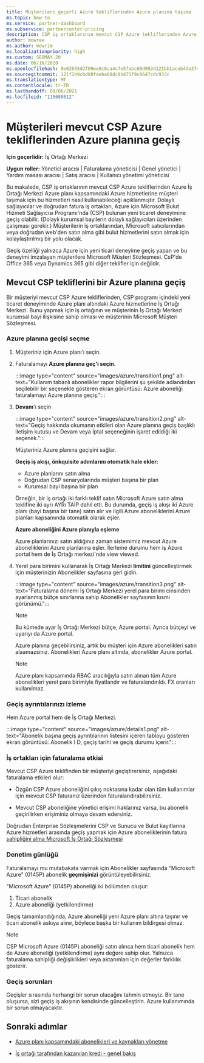 ```yaml
---
title: Müşterileri geçerli Azure tekliflerinden Azure planına taşıma
ms.topic: how-to
ms.service: partner-dashboard
ms.subservice: partnercenter-pricing
description: CSP iş ortaklarının mevcut CSP Azure tekliflerinden Azure İş Ortağı Merkezi Azure planı kapsamındaki Azure hizmetlerine müşteri taşımak için bu hizmetleri nasıl kullanabileceğini öğrenin.
author: mowree
ms.author: mowrim
ms.localizationpriority: high
ms.custom: SEOMAY.20
ms.date: 06/16/2020
ms.openlocfilehash: 9e02655d2f09ee0c6ca4c7e5fabc60d992d121bb1aceb4de3741af9010752d68
ms.sourcegitcommit: 121f1b9cbd88faeba60dc9b475f9c0647cdc933c
ms.translationtype: MT
ms.contentlocale: tr-TR
ms.lasthandoff: 08/06/2021
ms.locfileid: "115680812"
---
```

# <a name="transition-customers-to-azure-plan-from-existing-csp-azure-offers"></a>Müşterileri mevcut CSP Azure tekliflerinden Azure planına geçiş

**Için geçerlidir:** İş Ortağı Merkezi 

**Uygun roller:** Yönetici aracısı | Faturalama yöneticisi | Genel yönetici | Yardım masası aracısı | Satış aracısı | Kullanıcı yönetimi yöneticisi

Bu makalede, CSP iş ortaklarının mevcut CSP Azure tekliflerinden Azure İş Ortağı Merkezi Azure planı kapsamındaki Azure hizmetlerine müşteri taşımak için bu hizmetleri nasıl kullanabileceği açıklanmıştır. Dolaylı sağlayıcılar ve doğrudan fatura iş ortakları, Azure için Microsoft Bulut Hizmeti Sağlayıcısı Programı'nda (CSP) bulunan yeni ticaret deneyimine geçiş olabilir. (Dolaylı kurumsal bayilerin dolaylı sağlayıcıları üzerinden çalışması gerekir.) Müşterilerin iş ortaklarından, Microsoft satıcılarından veya doğrudan web'den satın alma gibi bulut hizmetlerini satın almak için kolaylaştırılmış bir yolu olacak.

Geçiş özelliği yalnızca Azure için yeni ticari deneyime geçiş yapan ve bu deneyimi imzalayan müşterilere Microsoft Müşteri Sözleşmesi. CsP'de Office 365 veya Dynamics 365 gibi diğer teklifler için değildir.

## <a name="transition-existing-csp-offers-to-an-azure-plan"></a>Mevcut CSP tekliflerini bir Azure planına geçiş

Bir müşteriyi mevcut CSP Azure tekliflerinden, CSP programı içindeki yeni ticaret deneyiminde Azure planı altındaki Azure hizmetlerine İş Ortağı Merkezi. Bunu yapmak için iş ortağının ve müşterinin İş Ortağı Merkezi kurumsal bayi ilişkisine sahip olması ve müşterinin Microsoft Müşteri Sözleşmesi.

### <a name="select-transition-to-azure-plan"></a>Azure planına geçişi seçme

1. Müşteriniz için Azure planı'ı seçin.

2. Faturalamayı **Azure planına geç'i seçin.**

   :::image type="content" source="images/azure/transition1.png" alt-text="Kullanım tabanlı abonelikler rapor bilgilerini şu şekilde adlandırılan seçilebilir bir seçenekle gösteren ekran görüntüsü: Azure aboneliği faturalamayı Azure planına geçiş.":::

3. **Devam**'ı seçin

   :::image type="content" source="images/azure/transition2.png" alt-text="Geçiş hakkında okumanın etkileri olan Azure planına geçiş başlıklı iletişim kutusu ve Devam veya İptal seçeneğinin işaret edildiği iki seçenek.":::

   Müşteriniz Azure planına geçişini sağlar.

   **Geçiş iş akışı, önkquisite adımlarını otomatik hale ekler:**

   - Azure planlarını satın alma
   - Doğrudan CSP senaryolarında müşteri başına bir plan  
   - Kurumsal bayi başına bir plan  

   Örneğin, bir iş ortağı iki farklı teklif satın Microsoft Azure satın alma teklifine iki ayrı AYRı TAİP dahil etti. Bu durumda, geçiş iş akışı iki Azure planı (bayi başına bir tane) satın alır ve ilgili Azure aboneliklerini Azure planları kapsamında otomatik olarak eşler.  

   **Azure aboneliğini Azure planıyla eşleme**

   Azure planlarınızı satın aldığınız zaman sistemimiz mevcut Azure aboneliklerini Azure planlarına eşler. İlerleme durumu hem iş Azure portal hem de İş Ortağı merkezi'nde view viewed.

4. Yerel para birimini kullanarak İş Ortağı Merkezi **limitini** güncelleştirmek için müşterinizin Abonelikler sayfasına geri gidin.

   :::image type="content" source="images/azure/transition3.png" alt-text="Faturalama dönemi İş Ortağı Merkezi yerel para birimi cinsinden ayarlanmış bütçe sınırlarına sahip Abonelikler sayfasının kısmi görünümü.":::

   >[!NOTE]
   >Bu kümede ayar İş Ortağı Merkezi bütçe, Azure portal. Ayrıca bütçeyi ve uyarıyı da Azure portal.

   Azure planına geçebilirsiniz, artık bu müşteri için Azure abonelikleri satın alaamazsınız. Abonelikleri Azure planı altında, abonelikler Azure portal.

   >[!NOTE]
   > Azure planı kapsamında RBAC aracılığıyla satın alınan tüm Azure abonelikleri yerel para birimiyle fiyatlandır ve faturalandırıldı. FX oranları kullanılmaz.

### <a name="track-your-transition-details"></a>Geçiş ayrıntılarınızı izleme

Hem Azure portal hem de İş Ortağı Merkezi.

:::image type="content" source="images/azure/details1.png" alt-text="Abonelik başına geçiş ayrıntılarının listesini içeren tabloyu gösteren ekran görüntüsü: Abonelik I D, geçiş tarihi ve geçiş durumu içerir.":::

### <a name="billing-impact-to-partners"></a>İş ortakları için faturalama etkisi

Mevcut CSP Azure teklifinden bir müşteriyi geçiştirersiniz, aşağıdaki faturalama etkileri olur:

- Özgün CSP Azure aboneliğini çıkış noktasına kadar olan tüm kullanımlar için mevcut CSP faturanız üzerinden faturalandırabilirsiniz.

- Mevcut CSP aboneliğine yönetici erişimi haklarınız varsa, bu abonelik geçirilirken erişiminiz olmaya devam edersiniz.

Doğrudan Enterprise Sözleşmelerini CSP ve Sunucu ve Bulut kayıtlarına Azure hizmetleri arasında geçiş yapmak için Azure aboneliklerinin fatura [sahipliğini alma Microsoft İş Ortağı Sözleşmesi](/azure/billing/mpa-request-ownership)

### <a name="audit-log"></a>Denetim günlüğü

Faturalamayı mu mutabakata varmak için Abonelikler sayfasında "Microsoft Azure" (0145P) abonelik **geçmişinizi** görüntüleyebilirsiniz.

"Microsoft Azure" (0145P) aboneliği iki bölümden oluşur:

1. Ticari abonelik
2. Azure aboneliği (yetkilendirme)

Geçiş tamamlandığında, Azure aboneliği yeni Azure planı altına taşınır ve ticari abonelik askıya alınır, böylece başka bir kullanım bildirgesi olmaz.  

>[!NOTE]
>CSP Microsoft Azure (0145P) aboneliği satın alınca hem ticari abonelik hem de Azure aboneliği (yetkilendirme) aynı değere sahip olur. Yalnızca faturalama sahipliği değişiklikleri veya aktarımları için değerler farklılık gösterir.

### <a name="transition-issues"></a>Geçiş sorunları

Geçişler sırasında herhangi bir sorun olacağını tahmin etmeyiz. Bir tane oluşursa, sizi geçiş iş akışının kendisinde güncelleştirin. Azure kullanımında bir sorun olmayacaktır.  

## <a name="next-steps"></a>Sonraki adımlar

- [Azure planı kapsamındaki abonelikleri ve kaynakları yönetme](azure-plan-manage.md)

- [İş ortağı tarafından kazanılan kredi - genel bakış](partner-earned-credit.md)
